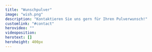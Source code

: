```yaml
---
title: "Wunschpulver"
image: "wish.png"
description: "Kontaktieren Sie uns gern für Ihren Pulverwunsch!"
customlink: "#contact"
herovideo: ""
videoposition:
herotext: []
heroheight: 400px
---
```

